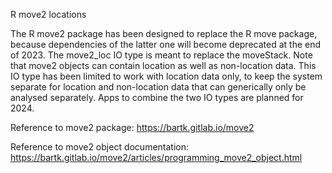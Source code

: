 R move2 locations

The R move2 package has been designed to replace the R move package, because dependencies of the latter one will become deprecated at the end of 2023. The move2_loc IO type is meant to replace the moveStack. Note that move2 objects can contain location as well as non-location data. This IO type has been limited to work with location data only, to keep the system separate for location and non-location data that can generically only be analysed separately. Apps to combine the two IO types are planned for 2024.

Reference to move2 package: https://bartk.gitlab.io/move2

Reference to move2 object documentation: https://bartk.gitlab.io/move2/articles/programming_move2_object.html
